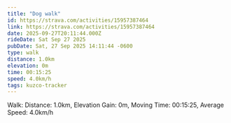 ```yaml
---
title: "Dog walk"
id: https://strava.com/activities/15957387464
link: https://strava.com/activities/15957387464
date: 2025-09-27T20:11:44.000Z
rideDate: Sat Sep 27 2025
pubDate: Sat, 27 Sep 2025 14:11:44 -0600
type: walk
distance: 1.0km
elevation: 0m
time: 00:15:25
speed: 4.0km/h
tags: kuzco-tracker
---
```

Walk: Distance: 1.0km, Elevation Gain: 0m, Moving Time: 00:15:25, Average Speed: 4.0km/h